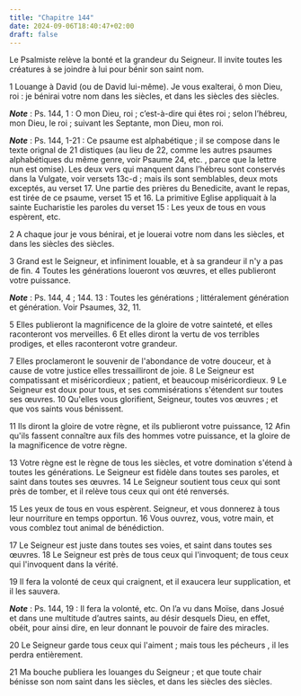 ```yaml
---
title: "Chapitre 144"
date: 2024-09-06T18:40:47+02:00
draft: false
---
```



Le Psalmiste relève la bonté et la grandeur du Seigneur.
Il invite toutes les créatures à se joindre à lui pour bénir son saint nom.


1 Louange à David (ou de David lui-même). Je vous exalterai, ô mon Dieu, roi : je bénirai votre nom dans les siècles, et dans les siècles des siècles.

***Note*** :  Ps. 144, 1 : O mon Dieu, roi ; c’est-à-dire qui êtes roi ; selon l’hébreu, mon Dieu, le roi ; suivant les Septante, mon Dieu, mon roi.

***Note*** :  Ps. 144, 1-21 : Ce psaume est alphabétique ; il se compose dans le texte orignal de 21 distiques (au lieu de 22, comme les autres psaumes alphabétiques du même genre, voir Psaume 24, etc. , parce que la lettre nun est omise). Les deux vers qui manquent dans l’hébreu sont conservés dans la Vulgate, voir versets 13c-d ; mais ils sont semblables, deux mots exceptés, au verset 17. Une partie des prières du Benedicite, avant le repas, est tirée de ce psaume, verset 15 et 16. La primitive Eglise appliquait à la sainte Eucharistie les paroles du verset 15 : Les yeux de tous en vous espèrent, etc.


2 A chaque jour je vous bénirai, et je louerai votre nom dans les siècles, et dans les siècles des siècles.


3 Grand est le Seigneur, et infiniment louable, et à sa grandeur il n'y a pas de fin. 4 Toutes les générations loueront vos œuvres, et elles publieront votre puissance.

***Note*** :  Ps. 144, 4 ; 144. 13 : Toutes les générations ; littéralement génération et génération. Voir Psaumes, 32, 11.


5 Elles publieront la magnificence de la gloire de votre sainteté, et elles raconteront vos merveilles. 6 Et elles diront la vertu de vos terribles prodiges, et elles raconteront votre grandeur.


7 Elles proclameront le souvenir de l'abondance de votre douceur, et à cause de votre justice elles tressailliront de joie. 8 Le Seigneur est compatissant et miséricordieux ; patient, et beaucoup miséricordieux. 9 Le Seigneur est doux pour tous, et ses commisérations s'étendent sur toutes ses œuvres. 10 Qu'elles vous glorifient, Seigneur, toutes vos œuvres ; et que vos saints vous bénissent.


11 Ils diront la gloire de votre règne, et ils publieront votre puissance, 12 Afin qu'ils fassent connaître aux fils des hommes votre puissance, et la gloire de la magnificence de votre règne.


13 Votre règne est le règne de tous les siècles, et votre domination s'étend à toutes les générations. Le Seigneur est fidèle dans toutes ses paroles, et saint dans toutes ses œuvres. 14 Le Seigneur soutient tous ceux qui sont près de tomber, et il relève tous ceux qui ont été renversés.


15 Les yeux de tous en vous espèrent. Seigneur, et vous donnerez à tous leur nourriture en temps opportun. 16 Vous ouvrez, vous, votre main, et vous comblez tout animal de bénédiction.


17 Le Seigneur est juste dans toutes ses voies, et saint dans toutes ses œuvres. 18 Le Seigneur est près de tous ceux qui l'invoquent; de tous ceux qui l'invoquent dans la vérité.


19 Il fera la volonté de ceux qui craignent, et il exaucera leur supplication, et il les sauvera.

***Note*** :  Ps. 144, 19 : Il fera la volonté, etc. On l’a vu dans Moïse, dans Josué et dans une multitude d’autres saints, au désir desquels Dieu, en effet, obéit, pour ainsi dire, en leur donnant le pouvoir de faire des miracles.

20 Le Seigneur garde tous ceux qui l'aiment ; mais tous les pécheurs , il les perdra entièrement.


21 Ma bouche publiera les louanges du Seigneur ; et que toute chair bénisse son nom saint dans les siècles, et dans les siècles des siècles.

